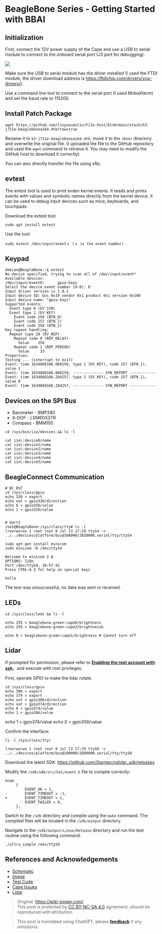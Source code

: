 # BeagleBone Series - Getting Started with BBAI

## Initialization

First, connect the 12V power supply of the Cape and use a USB to serial module to connect to the onboard serial port (J3 port for debugging):

![](https://img.wiki-power.com/d/wiki-media/img/20211027164010.png)

Make sure the USB to serial module has the driver installed (I used the FTDI module, the driver download address is <https://ftdichip.com/drivers/vcp-drivers/>).

Use a command line tool to connect to the serial port (I used MobaXterm) and set the baud rate to 115200.

## Install Patch Package

```shell
wget https://github.com/linyuxuanlin/File-host/blob/main/stash/k3-j721e-beagleboneai64.dtb?raw=true
```

Rename it to `k3-j721e-beagleboneai64.dtb`, move it to the `/boot` directory and overwrite the original file. (I uploaded the file to the GitHub repository and used the `wget` command to retrieve it. You may need to modify the GitHub host to download it correctly)

You can also directly transfer the file using sftp.

## evtest

The evtest tool is used to print evdev kernel events. It reads and prints events with values and symbolic names directly from the kernel device. It can be used to debug input devices such as mice, keyboards, and touchpads.

Download the evtest tool:

```shell
sudo apt install evtest
```

Use the tool:

```shell
sudo evtest /dev/input/eventｘ (ｘ is the event number)
```

## Keypad

```shell
debian@BeagleBone:~$ evtest
No device specified, trying to scan all of /dev/input/event*
Available devices:
/dev/input/event0:      gpio-keys
Select the device event number [0-0]: 0
Input driver version is 1.0.1
Input device ID: bus 0x19 vendor 0x1 product 0x1 version 0x100
Input device name: "gpio-keys"
Supported events:
  Event type 0 (EV_SYN)
  Event type 1 (EV_KEY)
    Event code 256 (BTN_0)
    Event code 257 (BTN_1)
    Event code 258 (BTN_2)
Key repeat handling:
  Repeat type 20 (EV_REP)
    Repeat code 0 (REP_DELAY)
      Value    250
    Repeat code 1 (REP_PERIOD)
      Value     33
Properties:
Testing ... (interrupt to exit)
Event: time 1634868166.060258, type 1 (EV_KEY), code 257 (BTN_1), value 1
Event: time 1634868166.060258, -------------- SYN_REPORT ------------
Event: time 1634868166.284257, type 1 (EV_KEY), code 257 (BTN_1), value 0
Event: time 1634868166.284257, -------------- SYN_REPORT ------------
```

## Devices on the SPI Bus

- Barometer - BMP280
- 6-DOF - LSM6DS3TR
- Compass - BMM150

```shell
cd /sys/bus/iio/devices && ls -l

cat iio\:device0/name
cat iio\:device1/name
cat iio\:device2/name
cat iio\:device3/name
cat iio\:device4/name
cat iio\:device5/name
```

## BeagleConnect Communication

```shell
# BC_RST
cd /sys/class/gpio
echo 326 > export
echo out > gpio326/direction
echo 0 > gpio326/value
echo 1 > gpio326/value


# Uart2
root@BeagleBone:/sys/class/tty# ls -l
lrwxrwxrwx 1 root root 0 Jul 13 17:29 ttyS4 -> ../../devices/platform/bus@100000/2820000.serial/tty/ttyS4

sudo apt-get install minicom
sudo minicom -D /dev/ttyS4

Welcome to minicom 2.8
OPTIONS: I18n
Port /dev/ttyS4, 10:57:41
Press CTRL-A Z for help on special keys

hello
```

The test was unsuccessful, no data was sent or received.

## LEDs

```shell
cd /sys/class/leds && ls -l

echo 255 > beaglebone:green:cape0/brightness
echo 255 > beaglebone:green:cape3/brightnessb

echo 0 > beaglebone:green:cape1/brightness # Cannot turn off
```

## Lidar

If prompted for permission, please refer to [**Enabling the root account with ssh**](https://wiki-power.com/BeagleBone%E7%B3%BB%E5%88%97-%E5%9F%BA%E6%9C%AC%E5%8F%82%E6%95%B0%E4%B8%8E%E7%8E%AF%E5%A2%83%E9%85%8D%E7%BD%AE#%E5%90%AF%E7%94%A8-ssh-%E7%9A%84-root-%E5%B8%90%E6%88%B7)，and execute with root privileges.

First, operate GPIO to make the lidar rotate.

```shell
cd /sys/class/gpio
echo 306 > export
echo 374 > export
echo out > gpio306/direction
echo out > gpio374/direction
echo 0 > gpio374/value
echo 1 > gpio306/value
```

echo 1 > gpio374/value
echo 0 > gpio306/value

Confirm the interface:

```shell
ls -l /sys/class/tty/

lrwxrwxrwx 1 root root 0 Jul 13 17:29 ttyS0 -> ../../devices/platform/bus@100000/2880000.serial/tty/ttyS0
```

Download the latest SDK: <https://github.com/Slamtec/rplidar_sdk/releases>

Modify the `/sdk/sdk/src/hal/event.h` file to compile correctly:

```shell
enum
     {
         EVENT_OK = 1,
-        EVENT_TIMEOUT = -1,
+        EVENT_TIMEOUT = 2,
         EVENT_FAILED = 0,
     };
```

Switch to the `/sdk` directory and compile using the `make` command. The compiled files will be located in the `/sdk/output` directory.

Navigate to the `/sdk/output/Linux/Release` directory and run the test routine using the following command:

```shell
./ultra_simple /dev/ttyS0
```

## References and Acknowledgements

- [Schematic](file:///C:/Users/Power/Projects/Internship_at_Seeed/Projects/Robotics_Cape_Rev2/Reference/BeagleBone%20AI%20TDA4VM_SCH_V1.0_210805.pdf)
- [Image](https://rcn-ee.net/rootfs/debian-arm64/)
- [Test Code](https://gitee.com/gary87m/notes_seeed/blob/master/BBAI_Robotics%20Cape.md)
- [Cape Issues](https://docs.qq.com/sheet/DU1BBZnNORlJhRG5w)
- [Lidar](https://github.com/Slamtec/rplidar_sdk)

> Original: <https://wiki-power.com/>  
> This post is protected by [CC BY-NC-SA 4.0](https://creativecommons.org/licenses/by/4.0/deed.en) agreement, should be reproduced with attribution.

> This post is translated using ChatGPT, please [**feedback**](https://github.com/linyuxuanlin/Wiki_MkDocs/issues/new) if any omissions.